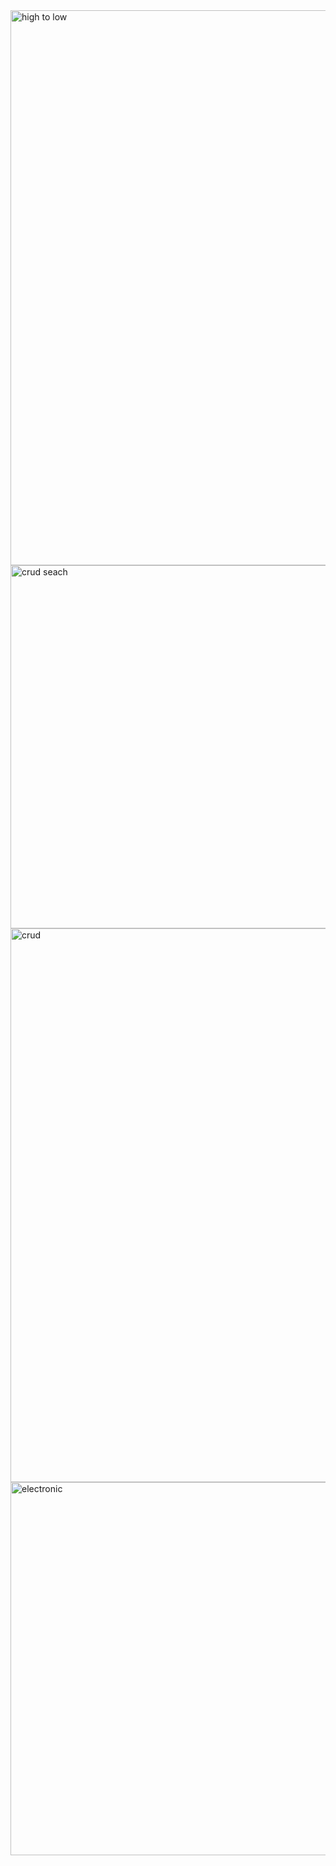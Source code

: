 <img width="1100" height="888" alt="high to low" src="https://github.com/user-attachments/assets/a454f4b4-d0ea-42e3-93c4-b223271d4e26" />
<img width="1086" height="581" alt="crud seach" src="https://github.com/user-attachments/assets/19af2716-d595-488d-abbc-845509e9f1b9" />
<img width="1037" height="886" alt="crud" src="https://github.com/user-attachments/assets/92f31e7f-ff3b-4f07-9fdc-cbea8ad53f78" />
<img width="1125" height="597" alt="electronic" src="https://github.com/user-attachments/assets/eb2e1574-710c-45eb-a4ad-21c7101a78a5" />
